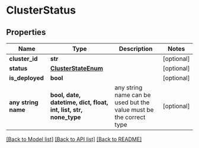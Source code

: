 # ClusterStatus


## Properties
Name | Type | Description | Notes
------------ | ------------- | ------------- | -------------
**cluster_id** | **str** |  | [optional] 
**status** | [**ClusterStateEnum**](ClusterStateEnum.md) |  | [optional] 
**is_deployed** | **bool** |  | [optional] 
**any string name** | **bool, date, datetime, dict, float, int, list, str, none_type** | any string name can be used but the value must be the correct type | [optional]

[[Back to Model list]](../README.md#documentation-for-models) [[Back to API list]](../README.md#documentation-for-api-endpoints) [[Back to README]](../README.md)


